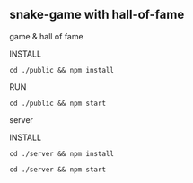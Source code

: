 
## snake-game with hall-of-fame ##

game & hall of fame

INSTALL
```
cd ./public && npm install
```

RUN
```
cd ./public && npm start
```

server

INSTALL
```
cd ./server && npm install
```

```
cd ./server && npm start
```